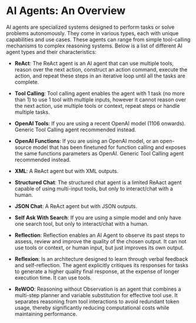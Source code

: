 # AI Agents: An Overview

AI agents are specialized systems designed to perform tasks or solve problems autonomously. They come in various types, each with unique capabilities and use cases. These agents can range from simple tool-calling mechanisms to complex reasoning systems. Below is a list of different AI agent types and their characteristics:

- **ReAct**: The ReAct agent is an AI agent that can use multiple tools, reason over the next action, construct an action command, execute the action, and repeat these steps in an iterative loop until all the tasks are complete.

- **Tool Calling**: Tool calling agent enables the agent with 1 task (no more than 1) to use 1 tool with multiple inputs, however it cannot reason over the next action, use multiple tools or context, repeat steps or handle multiple tasks.

- **OpenAI Tools**: If you are using a recent OpenAI model (1106 onwards). Generic Tool Calling agent recommended instead.

- **OpenAI Functions**: If you are using an OpenAI model, or an open-source model that has been finetuned for function calling and exposes the same functions parameters as OpenAI. Generic Tool Calling agent recommended instead.

- **XML**: A ReAct agent but with XML outputs.

- **Structured Chat**: The structured chat agent is a limited ReAact agent capable of using multi-input tools, but only to interact/chat with a human.

- **JSON Chat**: A ReAct agent but with JSON outputs.

- **Self Ask With Search**: If you are using a simple model and only have one search tool, but only to interact/chat with a human.

- **Reflection**: Reflection enables an AI Agent to observe its past steps to assess, review and improve the quality of the chosen output. It can not use tools or context, or human input, but just improves its own output.

- **Reflexion**: Is an architecture designed to learn through verbal feedback and self-reflection. The agent explicitly critiques its responses for tasks to generate a higher quality final response, at the expense of longer execution time. It can use tools.

- **ReWOO**: Reasoning without Observation is an agent that combines a multi-step planner and variable substitution for effective tool use. It separates reasoning from tool interactions to avoid redundant token usage, thereby significantly reducing computational costs while maintaining performance.
